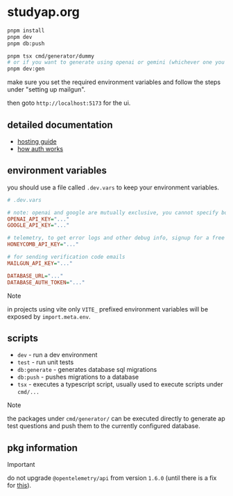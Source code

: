 # studyap.org

```bash
pnpm install
pnpm dev
pnpm db:push

pnpm tsx cmd/generator/dummy
# or if you want to generate using openai or gemini (whichever one you've configured)
pnpm dev:gen
```

make sure you set the required environment variables and follow the steps under "setting up mailgun".

then goto `http://localhost:5173` for the ui.

## detailed documentation

- [hosting guide](./docs/hosting.md)
- [how auth works](./docs/auth.md)

## environment variables

you should use a file called `.dev.vars` to keep your environment variables.

```ini
# .dev.vars

# note: openai and google are mutually exclusive, you cannot specify both api keys at the same time
OPENAI_API_KEY="..."
GOOGLE_API_KEY="..."

# telemetry, to get error logs and other debug info, signup for a free account at honeycomb.io, get an API key and put it here
HONEYCOMB_API_KEY="..."

# for sending verification code emails
MAILGUN_API_KEY="..."

DATABASE_URL="..."
DATABASE_AUTH_TOKEN="..."
```

> [!NOTE]
> in projects using vite only `VITE_` prefixed environment variables will be exposed by `import.meta.env`.

## scripts

- `dev` - run a dev environment
- `test` - run unit tests
- `db:generate` - generates database sql migrations
- `db:push` - pushes migrations to a database
- `tsx` - executes a typescript script, usually used to execute scripts under `cmd/...`

> [!NOTE]
> the packages under `cmd/generator/` can be executed directly to generate ap test questions and push them to the currently configured database.

## pkg information

> [!IMPORTANT]
> do not upgrade `@opentelemetry/api` from version `1.6.0` (until there is a fix for [this](https://github.com/evanderkoogh/otel-cf-workers/issues/115)).

